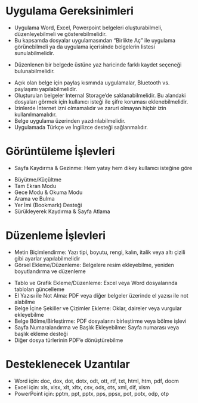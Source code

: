 # Uygulama Gereksinimleri
* Uygulama Word, Excel, Powerpoint belgeleri oluşturabilmeli, düzenleyebilmeli ve gösterebilmelidir.
* Bu kapsamda dosyalar uygulamasından “Birlikte Aç” ile uygulama görünebilmeli ya da uygulama içerisinde belgelerin listesi sunulabilmelidir.
+ Düzenlenen bir belgede üstüne yaz haricinde farklı kaydet seçeneği bulunabilmelidir.
* Açık olan belge için paylaş kısmında uygulamalar, Bluetooth vs. paylaşımı yapılabilmelidir.
* Oluşturulan belgeler Internal Storage’de saklanabilmelidir. Bu alandaki dosyaları görmek için kullanıcı isteği ile şifre koruması eklenebilmelidir.
* İzinlerde İnternet izni olmamalıdır ve zaruri olmayan hiçbir izin kullanılmamalıdır.
* Belge uygulama üzerinden yazdırılabilmelidir.
* Uygulamada Türkçe ve İngilizce desteği sağlanmalıdır.

# Görüntüleme İşlevleri
+ Sayfa Kaydırma & Gezinme: Hem yatay hem dikey kullanıcı isteğine göre
* Büyütme/Küçültme
* Tam Ekran Modu
* Gece Modu & Okuma Modu
* Arama ve Bulma
* Yer İmi (Bookmark) Desteği
* Sürükleyerek Kaydırma & Sayfa Atlama

# Düzenleme İşlevleri
+ Metin Biçimlendirme: Yazı tipi, boyutu, rengi, kalın, italik veya altı çizili gibi ayarlar yapılabilmelidir
+ Görsel Ekleme/Düzenleme: Belgelere resim ekleyebilme, yeniden boyutlandırma ve düzenleme
* Tablo ve Grafik Ekleme/Düzenleme: Excel veya Word dosyalarında tabloları güncelleme
* El Yazısı ile Not Alma: PDF veya diğer belgeler üzerinde el yazısı ile not alabilme
* Belge İçine Şekiller ve Çizimler Ekleme: Oklar, daireler veya vurgular ekleyebilme
* Belge Bölme/Birleştirme: PDF dosyalarını birleştirme veya bölme işlevi
* Sayfa Numaralandırma ve Başlık Ekleyebilme: Sayfa numarası veya başlık ekleme desteği
* Diğer dosya türlerinin PDF’e dönüştürebilme
																		
# Desteklenecek Uzantılar
* Word için: doc, dox, dot, dotx, odt, ott, rtf, txt, html, htm, pdf, docm
* Excel için: xls, xlsx, xlt, xltx, csv, ods, ots, xml, dif, xlsm
* PowerPoint için: pptm, ppt, pptx, pps, ppsx, pot, potx, odp, otp
	

